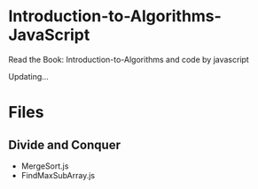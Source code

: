 # Introduction-to-Algorithms-JavaScript

Read the Book: Introduction-to-Algorithms and code by javascript

Updating...


# Files
## Divide and Conquer  

 - MergeSort.js     
 - FindMaxSubArray.js
